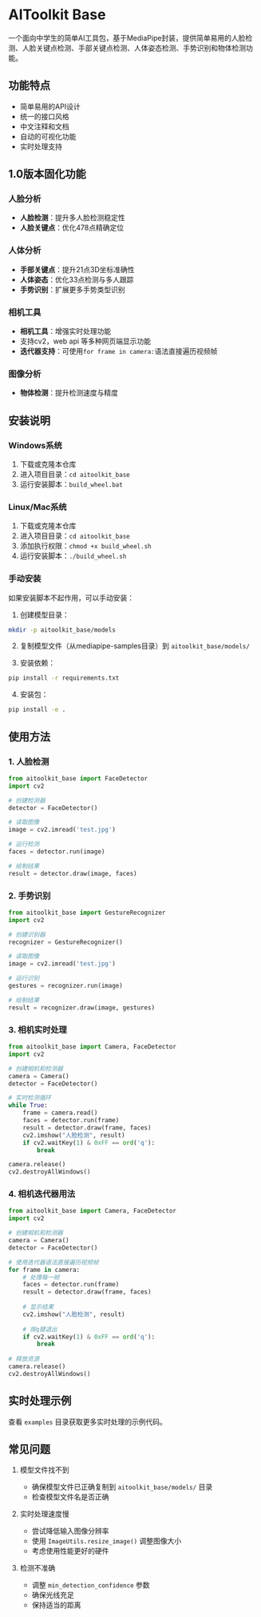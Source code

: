 # AIToolkit Base

一个面向中学生的简单AI工具包，基于MediaPipe封装，提供简单易用的人脸检测、人脸关键点检测、手部关键点检测、人体姿态检测、手势识别和物体检测功能。

## 功能特点

- 简单易用的API设计
- 统一的接口风格
- 中文注释和文档
- 自动的可视化功能
- 实时处理支持

## 1.0版本固化功能

### 人脸分析
- **人脸检测**：提升多人脸检测稳定性
- **人脸关键点**：优化478点精确定位

### 人体分析
- **手部关键点**：提升21点3D坐标准确性
- **人体姿态**：优化33点检测与多人跟踪
- **手势识别**：扩展更多手势类型识别

### 相机工具
- **相机工具**：增强实时处理功能
- 支持cv2，web api 等多种网页端显示功能
- **迭代器支持**：可使用`for frame in camera:`语法直接遍历视频帧

### 图像分析
- **物体检测**：提升检测速度与精度

## 安装说明

### Windows系统

1. 下载或克隆本仓库
2. 进入项目目录：`cd aitoolkit_base`
3. 运行安装脚本：`build_wheel.bat`

### Linux/Mac系统

1. 下载或克隆本仓库
2. 进入项目目录：`cd aitoolkit_base`
3. 添加执行权限：`chmod +x build_wheel.sh`
4. 运行安装脚本：`./build_wheel.sh`

### 手动安装

如果安装脚本不起作用，可以手动安装：

1. 创建模型目录：
```bash
mkdir -p aitoolkit_base/models
```

2. 复制模型文件（从mediapipe-samples目录）到 `aitoolkit_base/models/`

3. 安装依赖：
```bash
pip install -r requirements.txt
```

4. 安装包：
```bash
pip install -e .
```

## 使用方法

### 1. 人脸检测

```python
from aitoolkit_base import FaceDetector
import cv2

# 创建检测器
detector = FaceDetector()

# 读取图像
image = cv2.imread('test.jpg')

# 运行检测
faces = detector.run(image)

# 绘制结果
result = detector.draw(image, faces)
```

### 2. 手势识别

```python
from aitoolkit_base import GestureRecognizer
import cv2

# 创建识别器
recognizer = GestureRecognizer()

# 读取图像
image = cv2.imread('test.jpg')

# 运行识别
gestures = recognizer.run(image)

# 绘制结果
result = recognizer.draw(image, gestures)
```

### 3. 相机实时处理

```python
from aitoolkit_base import Camera, FaceDetector
import cv2

# 创建相机和检测器
camera = Camera()
detector = FaceDetector()

# 实时检测循环
while True:
    frame = camera.read()
    faces = detector.run(frame)
    result = detector.draw(frame, faces)
    cv2.imshow("人脸检测", result)
    if cv2.waitKey(1) & 0xFF == ord('q'):
        break

camera.release()
cv2.destroyAllWindows()
```

### 4. 相机迭代器用法

```python
from aitoolkit_base import Camera, FaceDetector
import cv2

# 创建相机和检测器
camera = Camera()
detector = FaceDetector()

# 使用迭代器语法直接遍历视频帧
for frame in camera:
    # 处理每一帧
    faces = detector.run(frame)
    result = detector.draw(frame, faces)
    
    # 显示结果
    cv2.imshow("人脸检测", result)
    
    # 按q键退出
    if cv2.waitKey(1) & 0xFF == ord('q'):
        break
        
# 释放资源
camera.release()
cv2.destroyAllWindows()
```

## 实时处理示例

查看 `examples` 目录获取更多实时处理的示例代码。

## 常见问题

1. 模型文件找不到
   - 确保模型文件已正确复制到 `aitoolkit_base/models/` 目录
   - 检查模型文件名是否正确

2. 实时处理速度慢
   - 尝试降低输入图像分辨率
   - 使用 `ImageUtils.resize_image()` 调整图像大小
   - 考虑使用性能更好的硬件

3. 检测不准确
   - 调整 `min_detection_confidence` 参数
   - 确保光线充足
   - 保持适当的距离 